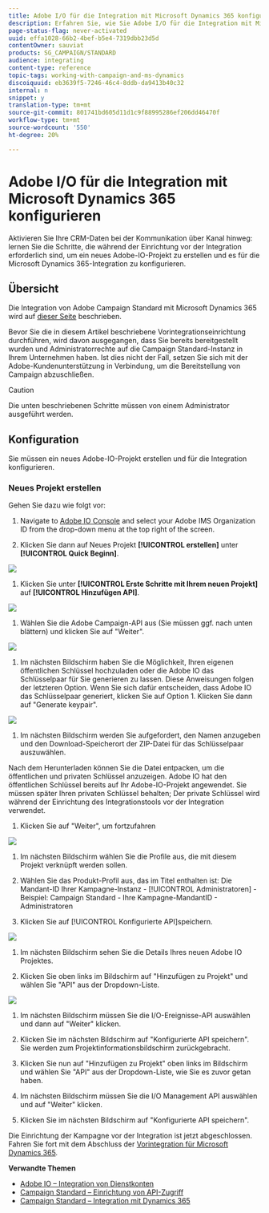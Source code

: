 ```yaml
---
title: Adobe I/O für die Integration mit Microsoft Dynamics 365 konfigurieren
description: Erfahren Sie, wie Sie Adobe I/O für die Integration mit Microsoft Dynamics 365 konfigurieren.
page-status-flag: never-activated
uuid: effa1028-66b2-4bef-b5e4-7319dbb23d5d
contentOwner: sauviat
products: SG_CAMPAIGN/STANDARD
audience: integrating
content-type: reference
topic-tags: working-with-campaign-and-ms-dynamics
discoiquuid: eb3639f5-7246-46c4-8ddb-da9413b40c32
internal: n
snippet: y
translation-type: tm+mt
source-git-commit: 801741bd605d11d1c9f88995286ef206dd46470f
workflow-type: tm+mt
source-wordcount: '550'
ht-degree: 20%

---
```



# Adobe I/O für die Integration mit Microsoft Dynamics 365 konfigurieren

Aktivieren Sie Ihre CRM-Daten bei der Kommunikation über Kanal hinweg: lernen Sie die Schritte, die während der Einrichtung vor der Integration erforderlich sind, um ein neues Adobe-IO-Projekt zu erstellen und es für die Microsoft Dynamics 365-Integration zu konfigurieren.

## Übersicht

Die Integration von Adobe Campaign Standard mit Microsoft Dynamics 365 wird auf [dieser Seite](../../integrating/using/working-with-campaign-standard-and-microsoft-dynamics-365.md) beschrieben.

Bevor Sie die in diesem Artikel beschriebene Vorintegrationseinrichtung durchführen, wird davon ausgegangen, dass Sie bereits bereitgestellt wurden und Administratorrechte auf die Campaign Standard-Instanz in Ihrem Unternehmen haben.  Ist dies nicht der Fall, setzen Sie sich mit der Adobe-Kundenunterstützung in Verbindung, um die Bereitstellung von Campaign abzuschließen.

>[!CAUTION]
>
>Die unten beschriebenen Schritte müssen von einem Administrator ausgeführt werden.

## Konfiguration 

Sie müssen ein neues Adobe-IO-Projekt erstellen und für die Integration konfigurieren.

### Neues Projekt erstellen

Gehen Sie dazu wie folgt vor:

1. Navigate to [Adobe IO Console](https://console.adobe.io/home#) and select your Adobe IMS Organization ID from the drop-down menu at the top right of the screen.

1. Klicken Sie dann auf Neues Projekt **[!UICONTROL erstellen]** unter **[!UICONTROL Quick Beginn]**.

![](assets/adobeIO1.png)

1. Klicken Sie unter **[!UICONTROL Erste Schritte mit Ihrem neuen Projekt]** auf **[!UICONTROL Hinzufügen API]**.

![](assets/adobeIO2.png)

1. Wählen Sie die Adobe Campaign-API aus (Sie müssen ggf. nach unten blättern) und klicken Sie auf &quot;Weiter&quot;.

![](assets/adobeIO3.png)

1. Im nächsten Bildschirm haben Sie die Möglichkeit, Ihren eigenen öffentlichen Schlüssel hochzuladen oder die Adobe IO das Schlüsselpaar für Sie generieren zu lassen. Diese Anweisungen folgen der letzteren Option. Wenn Sie sich dafür entscheiden, dass Adobe IO das Schlüsselpaar generiert, klicken Sie auf Option 1. Klicken Sie dann auf &quot;Generate keypair&quot;.

![](assets/adobeIO4.png)

1. Im nächsten Bildschirm werden Sie aufgefordert, den Namen anzugeben und den Download-Speicherort der ZIP-Datei für das Schlüsselpaar auszuwählen.

Nach dem Herunterladen können Sie die Datei entpacken, um die öffentlichen und privaten Schlüssel anzuzeigen. Adobe IO hat den öffentlichen Schlüssel bereits auf Ihr Adobe-IO-Projekt angewendet. Sie müssen später Ihren privaten Schlüssel behalten; Der private Schlüssel wird während der Einrichtung des Integrationstools vor der Integration verwendet.

1. Klicken Sie auf &quot;Weiter&quot;, um fortzufahren

![](assets/adobeIO5.png)

1. Im nächsten Bildschirm wählen Sie die Profile aus, die mit diesem Projekt verknüpft werden sollen.

1. Wählen Sie das Produkt-Profil aus, das im Titel enthalten ist: Die Mandant-ID Ihrer Kampagne-Instanz - [!UICONTROL Administratoren] - Beispiel: Campaign Standard - Ihre Kampagne-MandantID - Administratoren

1. Klicken Sie auf [!UICONTROL Konfigurierte API]speichern.

![](assets/adobeIO6.png)

1. Im nächsten Bildschirm sehen Sie die Details Ihres neuen Adobe IO Projektes.

1. Klicken Sie oben links im Bildschirm auf &quot;Hinzufügen zu Projekt&quot; und wählen Sie &quot;API&quot; aus der Dropdown-Liste.

![](assets/adobeIO7.png)

1. Im nächsten Bildschirm müssen Sie die I/O-Ereignisse-API auswählen und dann auf &quot;Weiter&quot; klicken.

1. Klicken Sie im nächsten Bildschirm auf &quot;Konfigurierte API speichern&quot;.  Sie werden zum Projektinformationsbildschirm zurückgebracht.

1. Klicken Sie nun auf &quot;Hinzufügen zu Projekt&quot; oben links im Bildschirm und wählen Sie &quot;API&quot; aus der Dropdown-Liste, wie Sie es zuvor getan haben.

1. Im nächsten Bildschirm müssen Sie die I/O Management API auswählen und auf &quot;Weiter&quot; klicken.

1. Klicken Sie im nächsten Bildschirm auf &quot;Konfigurierte API speichern&quot;.

Die Einrichtung der Kampagne vor der Integration ist jetzt abgeschlossen.  Fahren Sie fort mit dem Abschluss der [Vorintegration für Microsoft Dynamics 365](../../integrating/using/configure-microsoft-dynamics-365-for-campaign-integration.md).

**Verwandte Themen**

* [Adobe IO – Integration von Dienstkonten](https://www.adobe.io/authentication/auth-methods.html#!AdobeDocs/adobeio-auth/master/AuthenticationOverview/ServiceAccountIntegration.md)
* [Campaign Standard – Einrichtung von API-Zugriff](https://docs.campaign.adobe.com/doc/standard/en/api/ACS_API.html#setting-up-api-access)
* [Campaign Standard – Integration mit Dynamics 365](../../integrating/using/configure-microsoft-dynamics-365-for-campaign-integration.md)